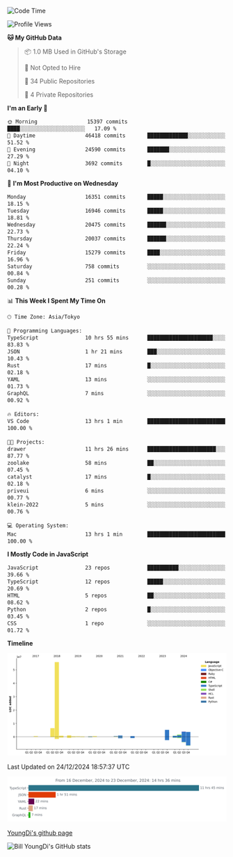 <!--START_SECTION:waka-->
![Code Time](http://img.shields.io/badge/Code%20Time-1%2C129%20hrs%2054%20mins-blue)

![Profile Views](http://img.shields.io/badge/Profile%20Views-0-blue)

**🐱 My GitHub Data** 

> 📦 1.0 MB Used in GitHub's Storage 
 > 
> 🚫 Not Opted to Hire
 > 
> 📜 34 Public Repositories 
 > 
> 🔑 4 Private Repositories 
 > 
**I'm an Early 🐤** 

```text
🌞 Morning                15397 commits       ████░░░░░░░░░░░░░░░░░░░░░   17.09 % 
🌆 Daytime                46418 commits       █████████████░░░░░░░░░░░░   51.52 % 
🌃 Evening                24590 commits       ███████░░░░░░░░░░░░░░░░░░   27.29 % 
🌙 Night                  3692 commits        █░░░░░░░░░░░░░░░░░░░░░░░░   04.10 % 
```
📅 **I'm Most Productive on Wednesday** 

```text
Monday                   16351 commits       █████░░░░░░░░░░░░░░░░░░░░   18.15 % 
Tuesday                  16946 commits       █████░░░░░░░░░░░░░░░░░░░░   18.81 % 
Wednesday                20475 commits       ██████░░░░░░░░░░░░░░░░░░░   22.73 % 
Thursday                 20037 commits       ██████░░░░░░░░░░░░░░░░░░░   22.24 % 
Friday                   15279 commits       ████░░░░░░░░░░░░░░░░░░░░░   16.96 % 
Saturday                 758 commits         ░░░░░░░░░░░░░░░░░░░░░░░░░   00.84 % 
Sunday                   251 commits         ░░░░░░░░░░░░░░░░░░░░░░░░░   00.28 % 
```


📊 **This Week I Spent My Time On** 

```text
🕑︎ Time Zone: Asia/Tokyo

💬 Programming Languages: 
TypeScript               10 hrs 55 mins      █████████████████████░░░░   83.83 % 
JSON                     1 hr 21 mins        ███░░░░░░░░░░░░░░░░░░░░░░   10.43 % 
Rust                     17 mins             █░░░░░░░░░░░░░░░░░░░░░░░░   02.18 % 
YAML                     13 mins             ░░░░░░░░░░░░░░░░░░░░░░░░░   01.73 % 
GraphQL                  7 mins              ░░░░░░░░░░░░░░░░░░░░░░░░░   00.92 % 

🔥 Editors: 
VS Code                  13 hrs 1 min        █████████████████████████   100.00 % 

🐱‍💻 Projects: 
drawer                   11 hrs 26 mins      ██████████████████████░░░   87.77 % 
zoolake                  58 mins             ██░░░░░░░░░░░░░░░░░░░░░░░   07.45 % 
catalyst                 17 mins             █░░░░░░░░░░░░░░░░░░░░░░░░   02.18 % 
priveui                  6 mins              ░░░░░░░░░░░░░░░░░░░░░░░░░   00.77 % 
klein-2022               5 mins              ░░░░░░░░░░░░░░░░░░░░░░░░░   00.76 % 

💻 Operating System: 
Mac                      13 hrs 1 min        █████████████████████████   100.00 % 
```

**I Mostly Code in JavaScript** 

```text
JavaScript               23 repos            ██████████░░░░░░░░░░░░░░░   39.66 % 
TypeScript               12 repos            █████░░░░░░░░░░░░░░░░░░░░   20.69 % 
HTML                     5 repos             ██░░░░░░░░░░░░░░░░░░░░░░░   08.62 % 
Python                   2 repos             █░░░░░░░░░░░░░░░░░░░░░░░░   03.45 % 
CSS                      1 repo              ░░░░░░░░░░░░░░░░░░░░░░░░░   01.72 % 
```



**Timeline**

![Lines of Code chart](https://raw.githubusercontent.com/Youngdi/Youngdi/master/assets/bar_graph.png)


 Last Updated on 24/12/2024 18:57:37 UTC
<!--END_SECTION:waka-->

![wakatime](./images/stat.svg)

[YoungDi's github page](https://youngdi.github.io)

![Bill YoungDi's GitHub stats](https://github-readme-stats.vercel.app/api?username=youngdi&count_private=true&show_icons=true)
